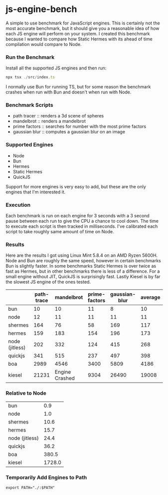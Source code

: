 # js-engine-bench
A simple to use benchmark for JavaScript engines. This is certainly not the most accurate benchmark, but it should give you a reasonable idea of how each JS engine will perform on your system. I created this benchmark because I wanted to compare how Static Hermes with its ahead of time compilation would compare to Node.

### Run the Benchmark
Install all the supported JS engines and then run:
```ts
npx tsx ./src/index.ts
```
I normally use Bun for running TS, but for some reason the benchmark crashes when run with Bun and doesn't when run with Node.

### Benchmark Scripts
- path tracer :: renders a 3d scene of spheres
- mandelbrot :: renders a mandelbrot
- prime factors :: searches for number with the most prime factors
- gaussian blur :: computes a gaussian blur on an image

### Supported Engines
- Node
- Bun
- Hermes
- Static Hermes
- QuickJS

Support for more engines is very easy to add, but these are the only engines that I'm interested it.

### Execution
Each benchmark is run on each engine for 3 seconds with a 3 second pause between each run to give the CPU a chance to cool down. The time to execute each script is then tracked in milliseconds. I've calibrated each script to take roughly same amount of time on Node.

### Results
Here are the results I got using Linux Mint 5.8.4 on an AMD Ryzen 5600H. Node and Bun are roughly the same speed, however in certain benchmarks Bun is slightly faster. In some benchmarks Static Hermes is over twice as fast as Hermes, but in other benchmarks there is less of a difference. For a small engine without JIT, QuickJS is surprisingly fast. Lastly Kiesel is
by far the slowest JS engine of the ones tested.

|                |    path-trace|    mandelbrot| prime-factors| gaussian-blur|       average|
| --------- | ---------  | --------- | --------- | --------- | --------- |
| bun            |            10|            10|            11|             8|            10|
| node           |            12|            11|            11|            11|            11|
| shermes        |           164|            76|            58|           169|           117|
| hermes         |           159|           183|           154|           196|           173|
| node (jitless) |           202|           332|           124|           415|           268|
| quickjs        |           341|           515|           237|           497|           398|
| boa            |          2989|          4546|          3400|          5809|          4186|
| kiesel         |         21231|Engine Crashed|          9304|         26490|         19008|

### Relative to Node
|  |  |
| --------- | --------- |
| bun            |            0.9|
| node           |            1.0|
| shermes        |           10.6|
| hermes         |           15.7|
| node (jitless) |           24.4|
| quickjs        |           36.2|
| boa            |          380.5|
| kiesel         |         1728.0|

### Temporarily Add Engines to Path
```
export PATH="./:$PATH"
```
